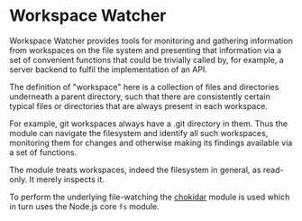 # Workspace Watcher

Workspace Watcher provides tools for monitoring and gathering information from
workspaces on the file system and presenting that information via a set of
convenient functions that could be trivially called by, for example, a server
backend to fulfil the implementation of an API.

The definition of "workspace" here is a collection of files and directories
underneath a parent directory, such that there are consistently certain typical
files or directories that are always present in each workspace.

For example, git workspaces always have a .git directory in them. Thus the
module can navigate the filesystem and identify all such workspaces, monitoring
them for changes and otherwise making its findings available via a set of
functions.

The module treats workspaces, indeed the filesystem in general, as read-only.
It merely inspects it.

To perform the underlying file-watching the
[chokidar](https://github.com/paulmillr/chokidar) module is used which in turn
uses the Node.js core `fs` module.


